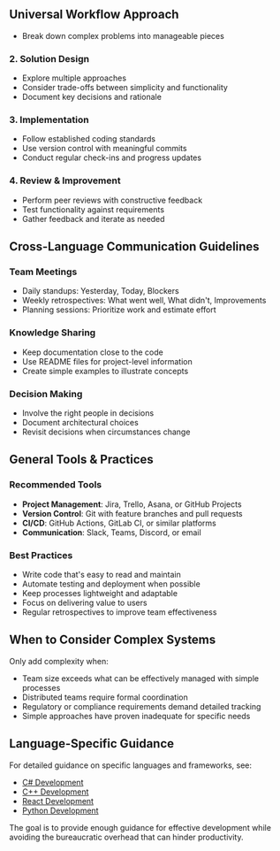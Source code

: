 ## Universal Workflow Approach

- Break down complex problems into manageable pieces

### 2. Solution Design
- Explore multiple approaches
- Consider trade-offs between simplicity and functionality
- Document key decisions and rationale

### 3. Implementation
- Follow established coding standards
- Use version control with meaningful commits
- Conduct regular check-ins and progress updates

### 4. Review & Improvement
- Perform peer reviews with constructive feedback
- Test functionality against requirements
- Gather feedback and iterate as needed

## Cross-Language Communication Guidelines

### Team Meetings
- Daily standups: Yesterday, Today, Blockers
- Weekly retrospectives: What went well, What didn't, Improvements
- Planning sessions: Prioritize work and estimate effort

### Knowledge Sharing
- Keep documentation close to the code
- Use README files for project-level information
- Create simple examples to illustrate concepts

### Decision Making
- Involve the right people in decisions
- Document architectural choices
- Revisit decisions when circumstances change

## General Tools & Practices

### Recommended Tools
- **Project Management**: Jira, Trello, Asana, or GitHub Projects
- **Version Control**: Git with feature branches and pull requests
- **CI/CD**: GitHub Actions, GitLab CI, or similar platforms
- **Communication**: Slack, Teams, Discord, or email

### Best Practices
- Write code that's easy to read and maintain
- Automate testing and deployment when possible
- Keep processes lightweight and adaptable
- Focus on delivering value to users
- Regular retrospectives to improve team effectiveness

## When to Consider Complex Systems

Only add complexity when:
- Team size exceeds what can be effectively managed with simple processes
- Distributed teams require formal coordination
- Regulatory or compliance requirements demand detailed tracking
- Simple approaches have proven inadequate for specific needs

## Language-Specific Guidance

For detailed guidance on specific languages and frameworks, see:
- [C# Development](./C#/README.md)
- [C++ Development](./C++/README.md)
- [React Development](./React/README.md)
- [Python Development](./Python/README.md)

The goal is to provide enough guidance for effective development while avoiding the bureaucratic overhead that can hinder productivity.
